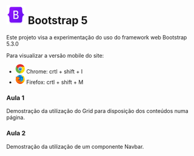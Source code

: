 <h1> <img src=".\assets\bootstrap-logo-shadow.png" alt="logo do framework bootstrap" style="height: 50px; width:50px;"/> Bootstrap 5 </h1>

<p> Este projeto visa a experimentação do uso do framework web Bootstrap 5.3.0 </p>

<p> Para visualizar a versão mobile do site:
    <ul>
        <li> <img src=".\assets\chrome-logo.png" width="25" height="25"> Chrome: crtl + shift + I</li>
        <li> <img src=".\assets\firefox-logo.png" width="25" height="25"> Firefox: crtl + shift + M</li>
    </ul>
</p>

<h3> Aula 1 </h3>

<p> Demostração da utilização do Grid para disposição dos conteúdos numa página. </p>

<h3> Aula 2 </h3>

<p> Demostração da utilização de um componente Navbar. </p>

